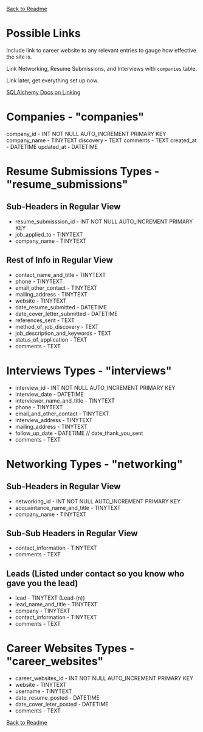 [Back to Readme](../README.md)

# Possible Links

Include link to career website to any relevant entries to gauge how effective the site is.

Link Networking, Resume Submissions, and Interviews with `companies` table.

Link later, get everything set up now.

[SQLAlchemy Docs on Linking](https://docs.sqlalchemy.org/en/14/orm/basic_relationships.html)

# Companies - "companies"

company_id - INT NOT NULL AUTO_INCREMENT PRIMARY KEY
company_name - TINYTEXT
discovery - TEXT
comments - TEXT
created_at - DATETIME
updated_at - DATETIME

# Resume Submissions Types - "resume_submissions"

## Sub-Headers in Regular View

* resume_submisssion_id - INT NOT NULL AUTO_INCREMENT PRIMARY KEY 
* job_applied_to - TINYTEXT
* company_name - TINYTEXT

## Rest of Info in Regular View

* contact_name_and_title - TINYTEXT
* phone - TINYTEXT
* email_other_contact - TINYTEXT
* mailing_address - TINYTEXT
* website - TINYTEXT
* date_resume_submitted - DATETIME
* date_cover_letter_submitted - DATETIME
* references_sent - TEXT
* method_of_job_discovery - TEXT
* job_description_and_keywords - TEXT
* status_of_application - TEXT
* comments - TEXT

# Interviews Types - "interviews"

* interview_id - INT NOT NULL AUTO_INCREMENT PRIMARY KEY
* interview_date - DATETIME
* interviewer_name_and_title - TINYTEXT
* phone - TINYTEXT
* email_and_other_contact - TINYTEXT
* interview_address - TINYTEXT
* mailing_address - TINYTEXT
* follow_up_date - DATETIME // date_thank_you_sent
* comments - TEXT

# Networking Types - "networking"

## Sub-Headers in Regular View

* networking_id - INT NOT NULL AUTO_INCREMENT PRIMARY KEY
* acquaintance_name_and_title - TINYTEXT
* company_name - TINYTEXT

## Sub-Sub Headers in Regular View

* contact_information - TINYTEXT
* comments - TEXT

## Leads (Listed under contact so you know who gave you the lead)

* lead - TINYTEXT (Lead-(n))
* lead_name_and_title - TINYTEXT
* company - TINYTEXT
* contact_information - TINYTEXT
* comments - TEXT

# Career Websites Types - "career_websites"

* career_websites_id - INT NOT NULL AUTO_INCREMENT PRIMARY KEY
* website - TINYTEXT
* username - TINYTEXT
* date_resume_posted - DATETIME
* date_cover_leter_posted - DATETIME
* comments - TEXT



[Back to Readme](../README.md)
